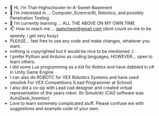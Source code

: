 - 👋 Hi, I’m That-Highschooler-In-A-Sweet-Basement
- 👀 I’m interested in ... Computer_Science/AI, Robotics, and possibly Penetration Testing
- 🌱 I’m currently learning ... ALL THE ABOVE ON MY OWN TIME
- 📫 How to reach me ... iaalscheer@gmail.com (dont count on me to be speedy, i get very busy)
- PLEASE... feel free to use any code and make changes, whatever you want.   
- nothing is copyrighted but it would be nice to be mentioned :)
- I prefer Python and Arduino as coding languages, HOWEVER... open to learn others. 
- I did some Lua programming as a kid for Roblox and have dabbled in c# in Unity Game Engine.
- I can also do ROBOTC for VEX Robotics Systems and have used simulink For VEX Competitions (Lead Programmer at School)
- I also did a co-op with Lead cad designer and created virtual representation of the years robot. (In Simulink) (CAD software was AutoDesk_Inventor)
- Love to learn extremely complicated stuff. Please confuse me with suggestions and example code of your own.


<!---
That-Highschooler-In-A-Sweet-Basement/That-Highschooler-In-A-Sweet-Basement is a ✨ special ✨ repository because its `README.md` (this file) appears on your GitHub profile.
You can click the Preview link to take a look at your changes.
--->
